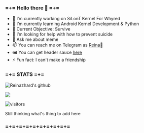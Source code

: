 ### =+= Hello there 👋 =+=

- 🔭 I’m currently working on SiLonT Kernel For Whyred
- 🌱 I’m currently learning Android Kernel Development & Python
- 🎯 Current Objective: Survive
- 🤔 I’m looking for help with how to prevent suicide
- 💬 Ask me about meme
- 📫 You can reach me on Telegram as [Reina🍈](https://t.me/eve_enryu)
- 🖼 You can get header sauce [here](https://www.pixiv.net/en/artworks/83113486)
- ⚡ Fun fact: I can't make a friendship

### =+= STATS =+=

![Reinazhard's github](https://github-readme-stats.vercel.app/api?username=Reinazhard&show_icons=true&hide_border=true)

<p align="left"><a href="https://github.com/silont-project/android_kernel_xiaomi_sdm660"><img src="https://github-readme-stats.vercel.app/api/pin/?username=SiLonT-Project&repo=android_kernel_xiaomi_sdm660&show_owner=false"></a></p>


![visitors](https://visitor-badge.laobi.icu/badge?page_id=Reinazhard)


Still thinking what's thing to add here

### =+=+=+=+=+=+=+=+=+=
